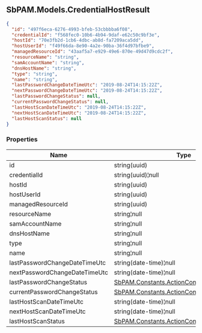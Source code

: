 
<h2 id="tocS_SbPAM.Models.CredentialHostResult">SbPAM.Models.CredentialHostResult</h2>

<a id="schemasbpam.models.credentialhostresult"></a>
<a id="schema_SbPAM.Models.CredentialHostResult"></a>
<a id="tocSsbpam.models.credentialhostresult"></a>
<a id="tocssbpam.models.credentialhostresult"></a>

```json
{
  "id": "497f6eca-6276-4993-bfeb-53cbbbba6f08",
  "credentialId": "f568fec0-10b6-4b94-9daf-e62c50c9bf3e",
  "hostId": "70e3fb2d-1cb6-4dbc-ab8d-fa7209aca5dd",
  "hostUserId": "f49f66da-8e90-4a2e-90ba-36f4d97bfbe9",
  "managedResourceId": "43aaf5a7-e929-49e6-870e-49d47d9cdc2f",
  "resourceName": "string",
  "samAccountName": "string",
  "dnsHostName": "string",
  "type": "string",
  "name": "string",
  "lastPasswordChangeDateTimeUtc": "2019-08-24T14:15:22Z",
  "nextPasswordChangeDateTimeUtc": "2019-08-24T14:15:22Z",
  "lastPasswordChangeStatus": null,
  "currentPasswordChangeStatus": null,
  "lastHostScanDateTimeUtc": "2019-08-24T14:15:22Z",
  "nextHostScanDateTimeUtc": "2019-08-24T14:15:22Z",
  "lastHostScanStatus": null
}

```

### Properties

|Name|Type|Required|Restrictions|Description|
|---|---|---|---|---|
|id|string(uuid)|false|none|none|
|credentialId|string(uuid)¦null|false|none|none|
|hostId|string(uuid)|false|none|none|
|hostUserId|string(uuid)|false|none|none|
|managedResourceId|string(uuid)|false|none|none|
|resourceName|string¦null|false|none|none|
|samAccountName|string¦null|false|none|none|
|dnsHostName|string¦null|false|none|none|
|type|string¦null|false|none|none|
|name|string¦null|false|none|none|
|lastPasswordChangeDateTimeUtc|string(date-time)¦null|false|none|none|
|nextPasswordChangeDateTimeUtc|string(date-time)¦null|false|none|none|
|lastPasswordChangeStatus|[SbPAM.Constants.ActionConstants+ActionStatus](../Models/sbpam.constants.actionconstants+actionstatus.md)|false|none|none|
|currentPasswordChangeStatus|[SbPAM.Constants.ActionConstants+ActionStatus](../Models/sbpam.constants.actionconstants+actionstatus.md)|false|none|none|
|lastHostScanDateTimeUtc|string(date-time)¦null|false|none|none|
|nextHostScanDateTimeUtc|string(date-time)¦null|false|none|none|
|lastHostScanStatus|[SbPAM.Constants.ActionConstants+ActionStatus](../Models/sbpam.constants.actionconstants+actionstatus.md)|false|none|none|


